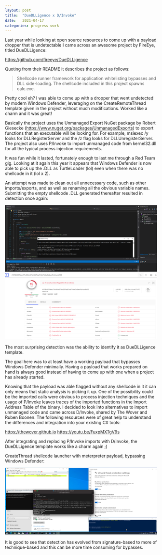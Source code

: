 ```yaml
---
layout: post
title:  "DueDLLigence x D/Invoke"
date:   2021-04-17
categories: progress work
---
```

Last year while looking at open source resources to come up with a payload dropper that is undetectable I came across an awesome project by FireEye, titled DueDLLigence:

https://github.com/fireeye/DueDLLigence

Quoting from their README it describes the project as follows:

>Shellcode runner framework for application whitelisting bypasses and DLL side-loading. The shellcode included in this project spawns calc.exe.

Pretty cool eh? I was able to come up with a dropper that went undetected by modern Windows Defender, leveraging on the CreateRemoteThread template given in the project without much modifications. Worked like a charm and it was great!

Basically the project uses the Unmanaged Export NuGet package by Robert Giesecke (https://www.nuget.org/packages/UnmanagedExports) to export functions that an executable will be looking for. For example, msiexec /y looks for DLLRegisterServer and the /z flag looks for DLLUnregisterServer. The project also uses P/Invoke to import unmanaged code from kernel32.dll for all the typical process injection requirements.

It was fun while it lasted, fortunately enough to last me through a Red Team gig. Looking at it again this year it appears that Windows Defender is now able to pick up the .DLL as TurtleLoader (lol) even when there was no shellcode in it (lol x 2). 

An attempt was made to clean out all unnecessary code, such as other imports/exports, and as well as renaming all the obvious variable names. Submitting the empty shellcode .DLL generated thereafter resulted in detection once again:

<div style="text-align: center"><img src="/images/dd.png" height="220" width="660"/></div>
<div style="text-align: center"><img src="/images/dd2.png" height="220" width="660"/></div>

The most surprising detection was the ability to identify it as DueDLLigence template.

The goal here was to at least have a working payload that bypasses Windows Defender minimally. Having a payload that works prepared on hand is always good instead of having to come up with one when a project has already started.

Knowing that the payload was able flagged without any shellcode in it it can only means that static analysis is picking it up. One of the possibility could be the imported calls were obvious to process injection techniques and the usage of P/Invoke leaves traces of the imported functions in the Import Address Table of the binary. I decided to look into alternatives to import unmanaged code and came across D/Invoke, shared by The Wover and Ruben Boonen. The following resources were of great help to understand the differences and integration into your existing C# tools:

https://thewover.github.io
https://youtu.be/FuxpMXTgV9s

After integrating and replacing P/Invoke imports with D/Invoke, the DueDLLigence template works like a charm again ;)

CreateThread shellcode launcher with meterpreter payload, bypassing Windows Defender:

<div style="text-align: center"><img src="/images/dd3.png" height="220" width="660"/></div>

It is good to see that detection has evolved from signature-based to more of technique-based and this can be more time consuming for bypasses.
